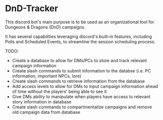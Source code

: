 # DnD-Tracker
This discord bot's main purpose is to be used as an organizational tool for Dungeons & Dragons (DnD) campaigns.

It has several capabilities leveraging discord's built-in features, including Polls and Scheduled Events, to streamline
the session scheduling process.

TODO: 
- Create a database to allow for DMs/PCs to store and track relevant campaign information
- Create slash commands to submit information to the databse (i.e. PC information, important NPCs, lore)
- Create slash commands to retrieve information from the database 
- Add access levels to allow for DMs to input campaign information ahead of time without the players' being able to see it
- Give DMs ability to manipulate when players have access to relevant story information in database
- Create slash commands to compartmentalize campaigns and remove old campaign data from database
